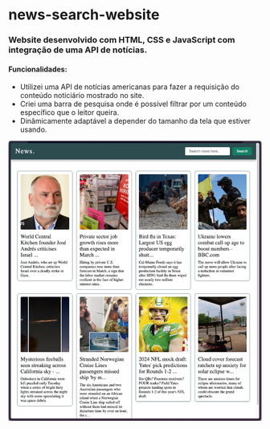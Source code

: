 # news-search-website
### Website desenvolvido com HTML, CSS e JavaScript com integração de uma API de notícias.
 #### Funcionalidades:
- Utilizei uma API de notícias americanas para fazer a requisição do conteúdo noticiário mostrado no site.
- Criei uma barra de pesquisa onde é possível filtrar por um conteúdo específico que o leitor queira.
- Dinâmicamente adaptável a depender do tamanho da tela que estiver usando.  

![Demonstração](News-Website.png)
